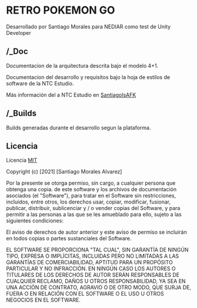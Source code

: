 # RETRO POKEMON GO
Desarrollado por Santiago Morales para NEDIAR como test de Unity Developer

## /_Doc

Documentacion de la arquitectura descrita bajo el modelo 4+1.

Documentacion del desarrollo y requisitos bajo la hoja de estilos de software de la NTC Estudio.

Más información del a NTC Estudio en [SantiagoIsAFK](https://santiagoisafk.wordpress.com/)

## /_Builds

Builds generadas durante el desarrollo segun la plataforma.

## Licencia

Licencia [MIT](https://choosealicense.com/licenses/mit/)

Copyright (c) [2021] [Santiago Morales Alvarez]

Por la presente se otorga permiso, sin cargo, a cualquier persona que obtenga una copia.
de este software y los archivos de documentación asociados (el "Software"), para tratar
en el Software sin restricciones, incluidos, entre otros, los derechos
usar, copiar, modificar, fusionar, publicar, distribuir, sublicenciar y / o vender
copias del Software, y para permitir a las personas a las que se les
amueblado para ello, sujeto a las siguientes condiciones:

El aviso de derechos de autor anterior y este aviso de permiso se incluirán en todos
copias o partes sustanciales del Software.

EL SOFTWARE SE PROPORCIONA "TAL CUAL", SIN GARANTÍA DE NINGÚN TIPO, EXPRESA O
IMPLÍCITAS, INCLUIDAS PERO NO LIMITADAS A LAS GARANTÍAS DE COMERCIABILIDAD,
APTITUD PARA UN PROPÓSITO PARTICULAR Y NO INFRACCIÓN. EN NINGÚN CASO
LOS AUTORES O TITULARES DE LOS DERECHOS DE AUTOR SERÁN RESPONSABLES DE CUALQUIER RECLAMO, DAÑOS U OTROS
RESPONSABILIDAD, YA SEA EN UNA ACCIÓN DE CONTRATO, AGRAVIO O DE OTRO MODO, QUE SURJA DE,
FUERA O EN RELACIÓN CON EL SOFTWARE O EL USO U OTROS NEGOCIOS EN EL
SOFTWARE.